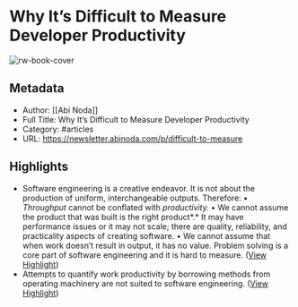 # Why It’s Difficult to Measure Developer Productivity

![rw-book-cover](https://substackcdn.com/image/fetch/w_1200,h_600,c_limit,f_jpg,q_auto:good,fl_progressive:steep/https%3A%2F%2Fsubstack-post-media.s3.amazonaws.com%2Fpublic%2Fimages%2F8a06df2f-599c-4afb-84ca-286cb0328cea_2018x1442.png)

## Metadata
- Author: [[Abi Noda]]
- Full Title: Why It’s Difficult to Measure Developer Productivity
- Category: #articles
- URL: https://newsletter.abinoda.com/p/difficult-to-measure

## Highlights
- Software engineering is a creative endeavor. It is not about the production of uniform, interchangeable outputs. Therefore:
  • *Throughput* cannot be conflated with *productivity.*
  • We cannot assume the product that was built is the right product*.* It may have performance issues or it may not scale; there are quality, reliability, and practicality aspects of creating software.
  • We cannot assume that when work doesn’t result in output, it has no value. Problem solving is a core part of software engineering and it is hard to measure. ([View Highlight](https://read.readwise.io/read/01h32jnwdwd6z1drzxgpgkzr9f))
- Attempts to quantify work productivity by borrowing methods from operating machinery are not suited to software engineering. ([View Highlight](https://read.readwise.io/read/01h32jp2xqwdstp5sbdwxykajf))
